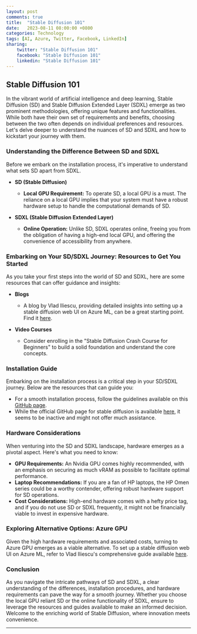 ```yaml
---
layout: post
comments: true
title:  "Stable Diffusion 101"
date:   2023-08-11 08:00:00 +0800
categories: Technology
tags: [AI, Azure, Twitter, Facebook, LinkedIn]
sharing:
    twitter: "Stable Diffusion 101"
    facebook: "Stable Diffusion 101"
    linkedin: "Stable Diffusion 101"
---
```


## **Stable Diffusion 101**

In the vibrant world of artificial intelligence and deep learning, Stable Diffusion (SD) and Stable Diffusion Extended Layer (SDXL) emerge as two prominent methodologies, offering unique features and functionalities. While both have their own set of requirements and benefits, choosing between the two often depends on individual preferences and resources. Let's delve deeper to understand the nuances of SD and SDXL and how to kickstart your journey with them.

### **Understanding the Difference Between SD and SDXL**

Before we embark on the installation process, it's imperative to understand what sets SD apart from SDXL. 

- **SD (Stable Diffusion)**
  - **Local GPU Requirement:** To operate SD, a local GPU is a must. The reliance on a local GPU implies that your system must have a robust hardware setup to handle the computational demands of SD.
  
- **SDXL (Stable Diffusion Extended Layer)**
  - **Online Operation:** Unlike SD, SDXL operates online, freeing you from the obligation of having a high-end local GPU, and offering the convenience of accessibility from anywhere.

### **Embarking on Your SD/SDXL Journey: Resources to Get You Started**

As you take your first steps into the world of SD and SDXL, here are some resources that can offer guidance and insights:

- **Blogs**
  - A blog by Vlad Iliescu, providing detailed insights into setting up a stable diffusion web UI on Azure ML, can be a great starting point. Find it [here](https://vladiliescu.net/stable-diffusion-web-ui-on-azure-ml/).

- **Video Courses**
  - Consider enrolling in the "Stable Diffusion Crash Course for Beginners" to build a solid foundation and understand the core concepts.

### **Installation Guide**

Embarking on the installation process is a critical step in your SD/SDXL journey. Below are the resources that can guide you:

- For a smooth installation process, follow the guidelines available on this [GitHub page](https://github.com/AUTOMATIC1111/stable-diffusion-webui).
- While the official GitHub page for stable diffusion is available [here](https://github.com/Stability-AI/stablediffusion), it seems to be inactive and might not offer much assistance.

### **Hardware Considerations**

When venturing into the SD and SDXL landscape, hardware emerges as a pivotal aspect. Here's what you need to know:

- **GPU Requirements:** An Nvidia GPU comes highly recommended, with an emphasis on securing as much vRAM as possible to facilitate optimal performance.
- **Laptop Recommendations:** If you are a fan of HP laptops, the HP Omen series could be a worthy contender, offering robust hardware support for SD operations.
- **Cost Considerations:** High-end hardware comes with a hefty price tag, and if you do not use SD or SDXL frequently, it might not be financially viable to invest in expensive hardware.

### **Exploring Alternative Options: Azure GPU**

Given the high hardware requirements and associated costs, turning to Azure GPU emerges as a viable alternative. To set up a stable diffusion web UI on Azure ML, refer to Vlad Iliescu's comprehensive guide available [here](https://vladiliescu.net/stable-diffusion-web-ui-on-azure-ml/).

### **Conclusion**

As you navigate the intricate pathways of SD and SDXL, a clear understanding of the differences, installation procedures, and hardware requirements can pave the way for a smooth journey. Whether you choose the local GPU reliant SD or the online functionality of SDXL, ensure to leverage the resources and guides available to make an informed decision. Welcome to the enriching world of Stable Diffusion, where innovation meets convenience.

---
